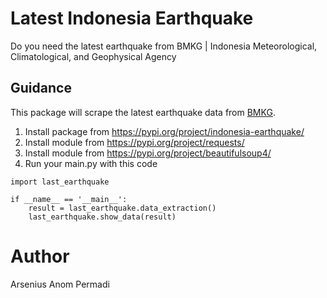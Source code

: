 # Latest Indonesia Earthquake
Do you need the latest earthquake from BMKG | Indonesia Meteorological, Climatological, and Geophysical Agency

## Guidance
This package will scrape the latest earthquake data from [BMKG](https://www.bmkg.go.id/).

1. Install package from https://pypi.org/project/indonesia-earthquake/
2. Install module from https://pypi.org/project/requests/
3. Install module from https://pypi.org/project/beautifulsoup4/
4. Run your main.py with this code

```
import last_earthquake

if __name__ == '__main__':
    result = last_earthquake.data_extraction()
    last_earthquake.show_data(result)
```

# Author
Arsenius Anom Permadi